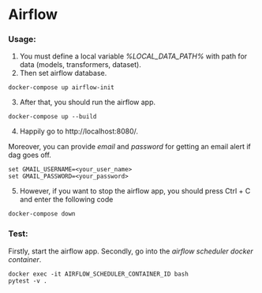 Airflow 
==============================

### Usage:
1. You must define a local variable _%LOCAL_DATA_PATH%_ with path for data (models, transformers, dataset). 
2. Then set airflow database.
```
docker-compose up airflow-init
```
3. After that, you should run the airflow app.
```
docker-compose up --build
```
4. Happily go to http://localhost:8080/.

Moreover, you can provide _email_ and _password_ for getting an email alert if dag goes off.
```
set GMAIL_USERNAME=<your_user_name>
set GMAIL_PASSWORD=<your_password>
```

5. However, if you want to stop the airflow app, you should press Ctrl + C and enter the following code
```
docker-compose down
```

### Test:
Firstly, start the airflow app. 
Secondly, go into the _airflow scheduler docker container_.
```
docker exec -it AIRFLOW_SCHEDULER_CONTAINER_ID bash
pytest -v .
```
